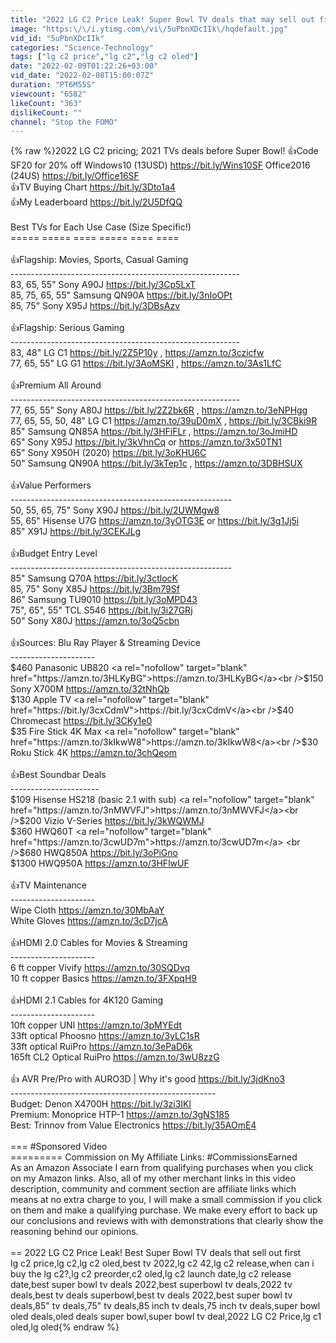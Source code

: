 ```yaml
---
title: "2022 LG C2 Price Leak! Super Bowl TV deals that may sell out first"
image: "https:\/\/i.ytimg.com\/vi\/5uPbnXDcIIk\/hqdefault.jpg"
vid_id: "5uPbnXDcIIk"
categories: "Science-Technology"
tags: ["lg c2 price","lg c2","lg c2 oled"]
date: "2022-02-09T01:22:26+03:00"
vid_date: "2022-02-08T15:00:07Z"
duration: "PT6M55S"
viewcount: "6582"
likeCount: "363"
dislikeCount: ""
channel: "Stop the FOMO"
---
```

{% raw %}2022 LG C2 pricing; 2021 TVs deals before Super Bowl! 👍Code SF20 for 20% off Windows10 (13USD) <a rel="nofollow" target="blank" href="https://bit.ly/Wins10SF">https://bit.ly/Wins10SF</a> Office2016 (24US) <a rel="nofollow" target="blank" href="https://bit.ly/Office16SF">https://bit.ly/Office16SF</a> <br />  👍TV Buying Chart <a rel="nofollow" target="blank" href="https://bit.ly/3Dto1a4">https://bit.ly/3Dto1a4</a>  <br />       👍My Leaderboard <a rel="nofollow" target="blank" href="https://bit.ly/2U5DfQQ">https://bit.ly/2U5DfQQ</a> <br /><br />Best TVs for Each Use Case (Size Specific!) <br />===== ===== ==== ===== ==== ====  <br /><br />👍Flagship: Movies, Sports, Casual Gaming <br />--------------------------------------------------------- <br />83, 65, 55&quot; Sony A90J <a rel="nofollow" target="blank" href="https://bit.ly/3Cp5LxT">https://bit.ly/3Cp5LxT</a> <br />85, 75, 65, 55&quot; Samsung QN90A <a rel="nofollow" target="blank" href="https://bit.ly/3nIoOPt">https://bit.ly/3nIoOPt</a> <br />85, 75&quot; Sony X95J <a rel="nofollow" target="blank" href="https://bit.ly/3DBsAzv">https://bit.ly/3DBsAzv</a> <br /><br />👍Flagship: Serious Gaming <br />--------------------------------------------------------- <br />83, 48&quot; LG C1 <a rel="nofollow" target="blank" href="https://bit.ly/2Z5P10y">https://bit.ly/2Z5P10y</a> , <a rel="nofollow" target="blank" href="https://amzn.to/3czicfw">https://amzn.to/3czicfw</a> <br />77, 65, 55&quot; LG G1 <a rel="nofollow" target="blank" href="https://bit.ly/3AoMSKI">https://bit.ly/3AoMSKI</a> , <a rel="nofollow" target="blank" href="https://amzn.to/3As1LfC">https://amzn.to/3As1LfC</a> <br /><br />👍Premium All Around <br />--------------------------------------------------------- <br />77, 65, 55&quot; Sony A80J <a rel="nofollow" target="blank" href="https://bit.ly/2Z2bk6R">https://bit.ly/2Z2bk6R</a> , <a rel="nofollow" target="blank" href="https://amzn.to/3eNPHgg">https://amzn.to/3eNPHgg</a> <br />77, 65, 55, 50, 48&quot; LG C1 <a rel="nofollow" target="blank" href="https://amzn.to/39uD0mX">https://amzn.to/39uD0mX</a> , <a rel="nofollow" target="blank" href="https://bit.ly/3CBki9R">https://bit.ly/3CBki9R</a> <br />85&quot; Samsung QN85A <a rel="nofollow" target="blank" href="https://bit.ly/3HFiFLr">https://bit.ly/3HFiFLr</a> , <a rel="nofollow" target="blank" href="https://amzn.to/3oJmiHD">https://amzn.to/3oJmiHD</a> <br />65&quot; Sony X95J <a rel="nofollow" target="blank" href="https://bit.ly/3kVhnCq">https://bit.ly/3kVhnCq</a> or <a rel="nofollow" target="blank" href="https://amzn.to/3x50TN1">https://amzn.to/3x50TN1</a> <br />65&quot; Sony X950H (2020) <a rel="nofollow" target="blank" href="https://bit.ly/3oKHU6C">https://bit.ly/3oKHU6C</a> <br />50&quot; Samsung QN90A <a rel="nofollow" target="blank" href="https://bit.ly/3kTep1c">https://bit.ly/3kTep1c</a> , <a rel="nofollow" target="blank" href="https://amzn.to/3DBHSUX">https://amzn.to/3DBHSUX</a> <br /><br />👍Value Performers  <br />------------------------------------------------------- <br />50, 55, 65, 75&quot; Sony X90J <a rel="nofollow" target="blank" href="https://bit.ly/2UWMgw8">https://bit.ly/2UWMgw8</a> <br />55, 65&quot; Hisense U7G <a rel="nofollow" target="blank" href="https://amzn.to/3yOTG3E">https://amzn.to/3yOTG3E</a> or <a rel="nofollow" target="blank" href="https://bit.ly/3g1Jj5i">https://bit.ly/3g1Jj5i</a> <br />85&quot; X91J <a rel="nofollow" target="blank" href="https://bit.ly/3CEKJLg">https://bit.ly/3CEKJLg</a> <br /><br />👍Budget Entry Level <br />------------------------------------------------------- <br />85&quot; Samsung Q70A <a rel="nofollow" target="blank" href="https://bit.ly/3ctlocK">https://bit.ly/3ctlocK</a> <br />85, 75&quot; Sony X85J <a rel="nofollow" target="blank" href="https://bit.ly/3Bm79Sf">https://bit.ly/3Bm79Sf</a> <br />86&quot; Samsung TU9010 <a rel="nofollow" target="blank" href="https://bit.ly/3oMPD43">https://bit.ly/3oMPD43</a> <br />75&quot;, 65&quot;, 55&quot; TCL S546 <a rel="nofollow" target="blank" href="https://bit.ly/3i27GRj">https://bit.ly/3i27GRj</a> <br />50&quot; Sony X80J <a rel="nofollow" target="blank" href="https://amzn.to/3oQ5cbn">https://amzn.to/3oQ5cbn</a> <br /><br />👍Sources: Blu Ray Player &amp; Streaming Device<br />---------------------<br />$460 Panasonic UB820 <a rel="nofollow" target="blank" href="https://amzn.to/3HLKyBG">https://amzn.to/3HLKyBG</a><br />$150 Sony X700M <a rel="nofollow" target="blank" href="https://amzn.to/32tNhQb">https://amzn.to/32tNhQb</a><br />$130 Apple TV <a rel="nofollow" target="blank" href="https://bit.ly/3cxCdmV">https://bit.ly/3cxCdmV</a><br />$40 Chromecast <a rel="nofollow" target="blank" href="https://bit.ly/3CKy1e0">https://bit.ly/3CKy1e0</a><br />$35 Fire Stick 4K Max <a rel="nofollow" target="blank" href="https://amzn.to/3kIkwW8">https://amzn.to/3kIkwW8</a><br />$30 Roku Stick 4K <a rel="nofollow" target="blank" href="https://amzn.to/3chQeom">https://amzn.to/3chQeom</a><br /><br />👍Best Soundbar Deals  <br />---------------------- <br />$109 Hisense HS218 (basic 2.1 with sub) <a rel="nofollow" target="blank" href="https://amzn.to/3nMWVFJ">https://amzn.to/3nMWVFJ</a><br />$200 Vizio V-Series <a rel="nofollow" target="blank" href="https://bit.ly/3kWQWMJ">https://bit.ly/3kWQWMJ</a><br />$360 HWQ60T <a rel="nofollow" target="blank" href="https://amzn.to/3cwUD7m">https://amzn.to/3cwUD7m</a> <br />$680 HWQ850A <a rel="nofollow" target="blank" href="https://bit.ly/3oPiGno">https://bit.ly/3oPiGno</a> <br />$1300 HWQ950A <a rel="nofollow" target="blank" href="https://amzn.to/3HFlwUF">https://amzn.to/3HFlwUF</a> <br /><br />👍TV Maintenance<br />---------------------<br />Wipe Cloth <a rel="nofollow" target="blank" href="https://amzn.to/30MbAaY">https://amzn.to/30MbAaY</a><br />White Gloves <a rel="nofollow" target="blank" href="https://amzn.to/3cD7jcA">https://amzn.to/3cD7jcA</a><br /><br />👍HDMI 2.0 Cables for Movies &amp; Streaming<br />---------------------<br />6 ft copper Vivify <a rel="nofollow" target="blank" href="https://amzn.to/30SQDvq">https://amzn.to/30SQDvq</a><br />10 ft copper Basics <a rel="nofollow" target="blank" href="https://amzn.to/3FXpqH9">https://amzn.to/3FXpqH9</a><br /><br />👍HDMI 2.1 Cables for 4K120 Gaming <br />--------------------- <br />10ft copper UNI <a rel="nofollow" target="blank" href="https://amzn.to/3pMYEdt">https://amzn.to/3pMYEdt</a> <br />33ft optical Phoosno <a rel="nofollow" target="blank" href="https://amzn.to/3yLC1sR">https://amzn.to/3yLC1sR</a> <br />33ft optical RuiPro <a rel="nofollow" target="blank" href="https://amzn.to/3ePaD6k">https://amzn.to/3ePaD6k</a> <br />165ft CL2 Optical RuiPro <a rel="nofollow" target="blank" href="https://amzn.to/3wU8zzG">https://amzn.to/3wU8zzG</a><br /><br />👍 AVR Pre/Pro with AURO3D | Why it's good <a rel="nofollow" target="blank" href="https://bit.ly/3jdKno3">https://bit.ly/3jdKno3</a> <br />--------------------------------------------------- <br />Budget: Denon X4700H <a rel="nofollow" target="blank" href="https://bit.ly/3zi3IKl">https://bit.ly/3zi3IKl</a>  <br />Premium: Monoprice HTP-1 <a rel="nofollow" target="blank" href="https://amzn.to/3gNS185">https://amzn.to/3gNS185</a> <br />Best: Trinnov from Value Electronics <a rel="nofollow" target="blank" href="https://bit.ly/35AOmE4">https://bit.ly/35AOmE4</a><br /><br />=== #Sponsored Video<br />========= Commission on My Affiliate Links: #CommissionsEarned <br />As an Amazon Associate I earn from qualifying purchases when you click on my Amazon links. Also, all of my other merchant links in this video description, community and comment section are affiliate links which means at no extra charge to you, I will make a small commission if you click on them and make a qualifying purchase. We make every effort to back up our conclusions and reviews with with demonstrations that clearly show the reasoning behind our opinions.<br /><br />== 2022 LG C2 Price Leak! Best Super Bowl TV deals that sell out first <br />lg c2 price,lg c2,lg c2 oled,best tv 2022,lg c2 42,lg c2 release,when can i buy the lg c2?,lg c2 preorder,c2 oled,lg c2 launch date,lg c2 release date,best super bowl tv deals 2022,best superbowl tv deals,2022 tv deals,best tv deals superbowl,best tv deals 2022,best super bowl tv deals,85&quot; tv deals,75&quot; tv deals,85 inch tv deals,75 inch tv deals,super bowl oled deals,oled deals super bowl,super bowl tv deal,2022 LG C2 Price,lg c1 oled,lg oled{% endraw %}
